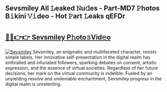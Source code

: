 ## Sevsmiley All 𝙻eaked 𝙽u𝚍es - Part-MD7 𝙿hotos B𝚒kini 𝚅𝚒deo - Hot 𝙿art 𝙻eaks qEFDr

# <h2><a href="http://ld0ruco.urlbe.top/?page=Sevsmiley">🔗🔗👉👉 Sevsmiley P𝚑oto𝚜Vid𝚎o</a></h2>

[![Sevsmiley](https://i.imgur.com/eBuTRDB.gif)](http://ld0ruco.urlbe.top/?page=Sevsmiley)
Sevsmiley, an enigmatic and multifaceted character, resists simple labels. Her innovative self-presentation in the digital realm has enthralled and infuriated followers, sparking debates on consent, artistic expression, and the essence of virtual societies. Regardless of her future decisions, her mark on the virtual community is indelible. Fueled by an unyielding resolve and undeniable enchantment, Sevsmiley progress in the digital realm is unrelenting.
